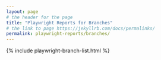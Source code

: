 ```yaml
---
layout: page
# the header for the page
title: "Playwright Reports for Branches"
# the link to page https://jekyllrb.com/docs/permalinks/
permalink: playwright-reports/branches/
---
```


<div>
  <!-- Include the html snippet in `_includes/playwright-branch-list.html` -->
  {% include playwright-branch-list.html %}
</div>
